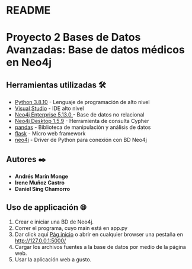 # README

# Proyecto 2 Bases de Datos Avanzadas: Base de datos médicos en Neo4j
 
## Herramientas utilizadas 🛠️

* [Python 3.8.10](https://www.python.org/) - Lenguaje de programación de alto nivel
* [Visual Studio](https://visualstudio.microsoft.com/) - IDE alto nivel
* [Neo4j Enterprise 5.13.0 ](https://neo4j.com/) - Base de datos no relacional
* [Neo4j Desktop 1.5.9](https://neo4j.com/download/) - Herramienta de consulta Cypher
* [pandas](https://pandas.pydata.org/) - Biblioteca de manipulación y análisis de datos
* [flask](https://flask.palletsprojects.com/en/3.0.x/) - Micro web framework
* [neo4j](https://neo4j.com/developer/python/) - Driver de Python para conexión con BD Neo4j

## Autores ✒️

* **Andrés Marín Monge** 
* **Irene Muñoz Castro**
* **Daniel Sing Chamorro** 

## Uso de applicación 🌐️

 1. Crear e iniciar una BD de Neo4j.
 1. Correr el programa, cuyo main está en app.py
 1. Dar click aquí [Pág inicio](http://127.0.0.1:5000/) o abrir en cualquier browser una pestaña en http://127.0.0.1:5000/
 2. Cargar los archivos fuentes a la base de datos por medio de la página web.
 1. Usar la aplicación web a gusto.


